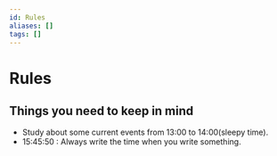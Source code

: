 ```yaml
---
id: Rules
aliases: []
tags: []
---
```


# Rules

## Things you need to keep in mind
- Study about some current events from 13:00 to 14:00(sleepy time).
- 15:45:50 : Always write the time when you write something.
